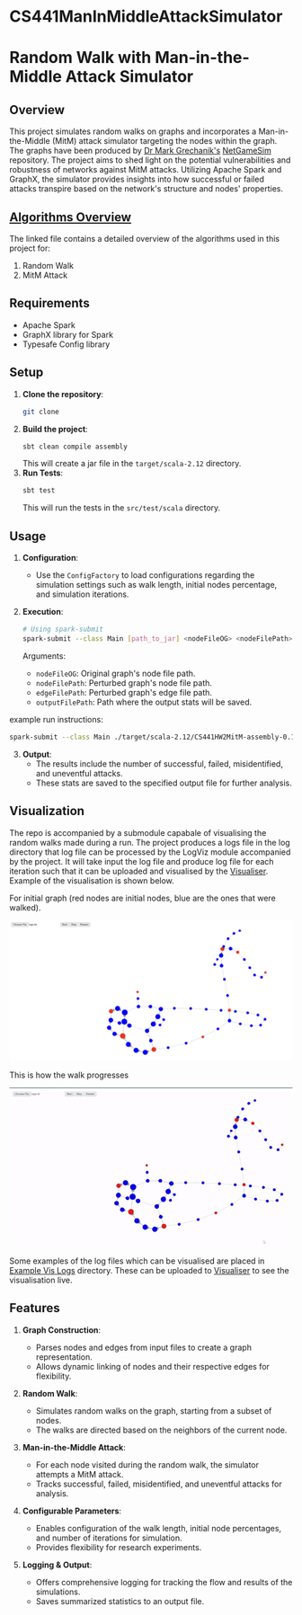 # CS441ManInMiddleAttackSimulator


# Random Walk with Man-in-the-Middle Attack Simulator

## Overview
This project simulates random walks on graphs and incorporates a Man-in-the-Middle (MitM) attack simulator 
targeting the nodes within the graph. The graphs have been produced by [Dr Mark Grechanik's](https://github.com/0x1DOCD00D) [NetGameSim](https://github.com/0x1DOCD00D/NetGameSim) repository. The project aims to shed light on the 
potential vulnerabilities and robustness of networks against MitM attacks. Utilizing Apache Spark and GraphX, the simulator provides insights into how successful or failed attacks 
transpire based on the network's structure and nodes' properties.

## [Algorithms Overview](./ALGORITHMS.md)

The linked file contains a detailed overview of the algorithms used in this project for:

1. Random Walk
2. MitM Attack

## Requirements
- Apache Spark
- GraphX library for Spark
- Typesafe Config library

## Setup

1. **Clone the repository**:
    ```bash
    git clone
   
2. **Build the project**:
    ```bash
    sbt clean compile assembly
    ```
    This will create a jar file in the `target/scala-2.12` directory.
3. **Run Tests**:
    ```bash
    sbt test
    ```
    This will run the tests in the `src/test/scala` directory.

## Usage
1. **Configuration**:
    - Use the `ConfigFactory` to load configurations regarding the simulation settings such as walk length, initial nodes percentage, and simulation iterations.

2. **Execution**:
    ```bash
    # Using spark-submit
    spark-submit --class Main [path_to_jar] <nodeFileOG> <nodeFilePath> <edgeFilePath> <outputFilePath>
    ```

   Arguments:
    - `nodeFileOG`: Original graph's node file path.
    - `nodeFilePath`: Perturbed graph's node file path.
    - `edgeFilePath`: Perturbed graph's edge file path.
    - `outputFilePath`: Path where the output stats will be saved.

example run instructions:

```bash
spark-submit --class Main ./target/scala-2.12/CS441HW2MitM-assembly-0.1.0-SNAPSHOT.jar ./input/NodesOut.txt ./input/NodesPerturbedOut.txt ./input/EdgesPerturbedOut.txt ./output/sparkS
```

3. **Output**:
    - The results include the number of successful, failed, misidentified, and uneventful attacks.
    - These stats are saved to the specified output file for further analysis.


## Visualization

The repo is accompanied by a submodule capabale of visualising the random walks made during a run. The project produces a logs file in the log directory that log file can be processed by 
the LogViz module accompanied by the project. It will take input the log file and produce log file for each iteration such that it can 
be uploaded and visualised by the [Visualiser](https://random-walk-visualiser-for-cs-441.vercel.app/). Example of the visualisation is shown below.

For initial graph (red nodes are initial nodes, blue are the ones that were walked).

![initial](./assets/initial.png)

This is how the walk progresses 

![walk](./assets/walker.gif)


Some examples of the log files which can be visualised are placed in [Example Vis Logs](./exampleVisLogs) directory. These can be uploaded to
[Visualiser](https://random-walk-visualiser-for-cs-441.vercel.app/) to see the visualisation live.

## Features

1. **Graph Construction**:
   - Parses nodes and edges from input files to create a graph representation.
   - Allows dynamic linking of nodes and their respective edges for flexibility.

2. **Random Walk**:
   - Simulates random walks on the graph, starting from a subset of nodes.
   - The walks are directed based on the neighbors of the current node.

3. **Man-in-the-Middle Attack**:
   - For each node visited during the random walk, the simulator attempts a MitM attack.
   - Tracks successful, failed, misidentified, and uneventful attacks for analysis.

4. **Configurable Parameters**:
   - Enables configuration of the walk length, initial node percentages, and number of iterations for simulation.
   - Provides flexibility for research experiments.

5. **Logging & Output**:
   - Offers comprehensive logging for tracking the flow and results of the simulations.
   - Saves summarized statistics to an output file.
